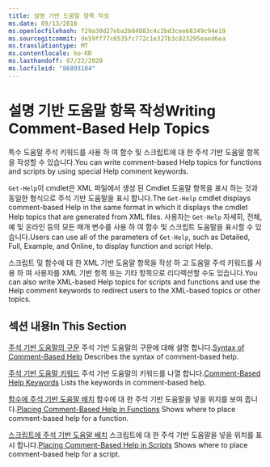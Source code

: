 ```yaml
---
title: 설명 기반 도움말 항목 작성
ms.date: 09/13/2016
ms.openlocfilehash: f29a30d27eba2b84883c4c2bd3cee68349c94e19
ms.sourcegitcommit: de59ff77c6535fc772c1e327b3c823295eaed6ea
ms.translationtype: MT
ms.contentlocale: ko-KR
ms.lasthandoff: 07/22/2020
ms.locfileid: "86893104"
---
```

# <a name="writing-comment-based-help-topics"></a><span data-ttu-id="0bb08-102">설명 기반 도움말 항목 작성</span><span class="sxs-lookup"><span data-stu-id="0bb08-102">Writing Comment-Based Help Topics</span></span>

<span data-ttu-id="0bb08-103">특수 도움말 주석 키워드를 사용 하 여 함수 및 스크립트에 대 한 주석 기반 도움말 항목을 작성할 수 있습니다.</span><span class="sxs-lookup"><span data-stu-id="0bb08-103">You can write comment-based Help topics for functions and scripts by using special Help comment keywords.</span></span>

 <span data-ttu-id="0bb08-104">`Get-Help`이 cmdlet은 XML 파일에서 생성 된 Cmdlet 도움말 항목을 표시 하는 것과 동일한 형식으로 주석 기반 도움말을 표시 합니다.</span><span class="sxs-lookup"><span data-stu-id="0bb08-104">The `Get-Help` cmdlet displays comment-based Help in the same format in which it displays the cmdlet Help topics that are generated from XML files.</span></span> <span data-ttu-id="0bb08-105">사용자는 `Get-Help` 자세히, 전체, 예 및 온라인 등의 모든 매개 변수를 사용 하 여 함수 및 스크립트 도움말을 표시할 수 있습니다.</span><span class="sxs-lookup"><span data-stu-id="0bb08-105">Users can use all of the parameters of `Get-Help`, such as Detailed, Full, Example, and Online, to display function and script Help.</span></span>

 <span data-ttu-id="0bb08-106">스크립트 및 함수에 대 한 XML 기반 도움말 항목을 작성 하 고 도움말 주석 키워드를 사용 하 여 사용자를 XML 기반 항목 또는 기타 항목으로 리디렉션할 수도 있습니다.</span><span class="sxs-lookup"><span data-stu-id="0bb08-106">You can also write XML-based Help topics for scripts and functions and use the Help comment keywords to redirect users to the XML-based topics or other topics.</span></span>

## <a name="in-this-section"></a><span data-ttu-id="0bb08-107">섹션 내용</span><span class="sxs-lookup"><span data-stu-id="0bb08-107">In This Section</span></span>

 <span data-ttu-id="0bb08-108">[주석 기반 도움말의 구문](./syntax-of-comment-based-help.md) 주석 기반 도움말의 구문에 대해 설명 합니다.</span><span class="sxs-lookup"><span data-stu-id="0bb08-108">[Syntax of Comment-Based Help](./syntax-of-comment-based-help.md) Describes the syntax of comment-based help.</span></span>

 <span data-ttu-id="0bb08-109">[주석 기반 도움말 키워드](./comment-based-help-keywords.md) 주석 기반 도움말의 키워드를 나열 합니다.</span><span class="sxs-lookup"><span data-stu-id="0bb08-109">[Comment-Based Help Keywords](./comment-based-help-keywords.md) Lists the keywords in comment-based help.</span></span>

 <span data-ttu-id="0bb08-110">[함수에 주석 기반 도움말 배치](./placing-comment-based-help-in-functions.md) 함수에 대 한 주석 기반 도움말을 넣을 위치를 보여 줍니다.</span><span class="sxs-lookup"><span data-stu-id="0bb08-110">[Placing Comment-Based Help in Functions](./placing-comment-based-help-in-functions.md) Shows where to place comment-based help for a function.</span></span>

 <span data-ttu-id="0bb08-111">[스크립트에 주석 기반 도움말 배치](./placing-comment-based-help-in-scripts.md) 스크립트에 대 한 주석 기반 도움말을 넣을 위치를 표시 합니다.</span><span class="sxs-lookup"><span data-stu-id="0bb08-111">[Placing Comment-Based Help in Scripts](./placing-comment-based-help-in-scripts.md) Shows where to place comment-based help for a script.</span></span>
